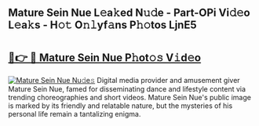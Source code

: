 ## Mature Sein Nue L𝚎a𝚔ed N𝚞𝚍e - Part-OPi Vi𝚍𝚎o L𝚎a𝚔s - H𝚘𝚝 O𝚗𝚕yf𝚊ns P𝚑𝚘tos LjnE5

# <h2><a href="http://kf8mvz.oniu.top/?m=Mature+Sein+Nue">🔗👉 🔴 Mature Sein Nue P𝚑ot𝚘𝚜 V𝚒d𝚎o</a></h2>

[![Mature Sein Nue Nu𝚍e𝚜](https://i.imgur.com/0qMVB7G.gif)](http://kf8mvz.oniu.top/?m=Mature+Sein+Nue)
Digital media provider and amusement giver Mature Sein Nue, famed for disseminating dance and lifestyle content via trending choreographies and short videos. Mature Sein Nue's public image is marked by its friendly and relatable nature, but the mysteries of his personal life remain a tantalizing enigma.  
